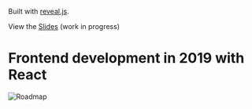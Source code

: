 Built with [reveal.js](http://revealjs.com/).

View the [Slides](https://ankri.github.io/frontend-presentation-slides/#/) (work in progress)

# Frontend development in 2019 with React

![Roadmap](https://ankri.github.io/frontend-presentation-slides/roadmap/react-developer-roadmap.png)
